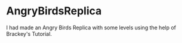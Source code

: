 # AngryBirdsReplica
I had made an Angry Birds Replica with some levels using the help of Brackey's Tutorial.
